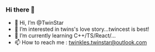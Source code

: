 ### Hi there 👋

<!--
**twinkles-twinstar/twinkles-twinstar** is a ✨ _special_ ✨ repository because its `README.md` (this file) appears on your GitHub profile.

Here are some ideas to get you started:

- 🔭 I’m currently working on ...
- 🌱 I’m currently learning ...
- 👯 I’m looking to collaborate on ...
- 🤔 I’m looking for help with ...
- 💬 Ask me about ...
- 📫 How to reach me: ...
- 😄 Pronouns: ...
- ⚡ Fun fact: ...
-->

- 👋 Hi, I’m @TwinStar
- 👀 I’m interested in twins's love story...twincest is best!
- 🌱 I’m currently learning C++/TS/React/...
- 📫 How to reach me : twinkles.twinstar@outlook.com
